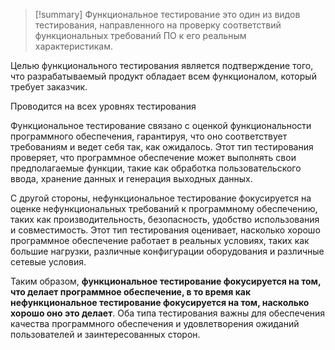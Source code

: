 > [!summary] Функциональное тестирование
> это один из видов тестирования, направленного на проверку соответствий функциональных требований ПО к его реальным характеристикам.


Целью функционального тестирования является подтверждение того, что разрабатываемый продукт обладает всем функционалом, который требует заказчик.

Проводится на всех уровнях тестирования






Функциональное тестирование связано с оценкой функциональности программного обеспечения, гарантируя, что оно соответствует требованиям и ведет себя так, как ожидалось. Этот тип тестирования проверяет, что программное обеспечение может выполнять свои предполагаемые функции, такие как обработка пользовательского ввода, хранение данных и генерация выходных данных.

С другой стороны, нефункциональное тестирование фокусируется на оценке нефункциональных требований к программному обеспечению, таких как производительность, безопасность, удобство использования и совместимость. Этот тип тестирования оценивает, насколько хорошо программное обеспечение работает в реальных условиях, таких как большие нагрузки, различные конфигурации оборудования и различные сетевые условия.

Таким образом, **функциональное тестирование фокусируется на том, что делает программное обеспечение, в то время как нефункциональное тестирование фокусируется на том, насколько хорошо оно это делает**. Оба типа тестирования важны для обеспечения качества программного обеспечения и удовлетворения ожиданий пользователей и заинтересованных сторон.